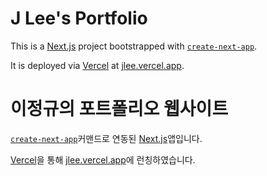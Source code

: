 # J Lee's Portfolio

This is a [Next.js](https://nextjs.org/) project bootstrapped with [`create-next-app`](https://github.com/vercel/next.js/tree/canary/packages/create-next-app).

It is deployed via [Vercel](https://vercel.com/) at [jlee.vercel.app](https://jlee.vercel.app).

# 이정규의 포트폴리오 웹사이트

[`create-next-app`](https://github.com/vercel/next.js/tree/canary/packages/create-next-app)커맨드로 연동된 [Next.js](https://nextjs.org/)앱입니다.

[Vercel](https://vercel.com/)을 통해 [jlee.vercel.app](https://jlee.vercel.app)에 런칭하였습니다.
